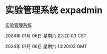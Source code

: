 # 实验管理系统 expadmin
[实验管理系统](http://219.139.196.106:56808/expadmin-782313d2-e1b1-4ea7-932e-3a55e6a1a4d0/)

2024年 01月 06日 星期六 22:20:03 CST

2024年 01月 06日 星期六 14:20:03 GMT
